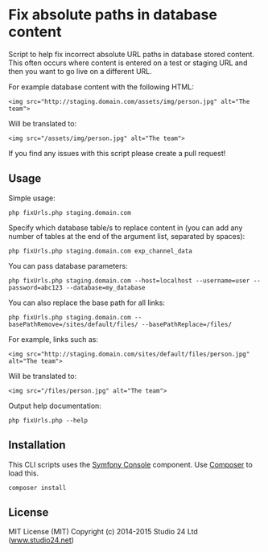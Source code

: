 # Fix absolute paths in database content

Script to help fix incorrect absolute URL paths in database stored content. This often occurs where content is entered 
on a test or staging URL and then you want to go live on a different URL. 

For example database content with the following HTML: 

    <img src="http://staging.domain.com/assets/img/person.jpg" alt="The team">

Will be translated to: 

    <img src="/assets/img/person.jpg" alt="The team">

If you find any issues with this script please create a pull request!

## Usage

Simple usage:

    php fixUrls.php staging.domain.com

Specify which database table/s to replace content in (you can add any number of tables at the end of the argument list, 
separated by spaces):

    php fixUrls.php staging.domain.com exp_channel_data

You can pass database parameters:

    php fixUrls.php staging.domain.com --host=localhost --username=user --password=abc123 --database=my_database 

You can also replace the base path for all links:

    php fixUrls.php staging.domain.com --basePathRemove=/sites/default/files/ --basePathReplace=/files/

For example, links such as:

    <img src="http://staging.domain.com/sites/default/files/person.jpg" alt="The team">

Will be translated to: 

    <img src="/files/person.jpg" alt="The team">

Output help documentation:

    php fixUrls.php --help

## Installation

This CLI scripts uses the [Symfony Console](http://symfony.com/doc/current/components/console/index.html) component. 
Use [Composer](http://getcomposer.org) to load this.

    composer install

## License

MIT License (MIT)
Copyright (c) 2014-2015 Studio 24 Ltd (www.studio24.net)

